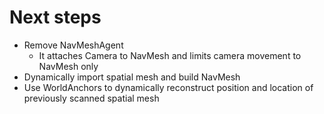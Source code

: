 # Next steps

* Remove NavMeshAgent
    * It attaches Camera to NavMesh and limits camera movement to NavMesh only
* Dynamically import spatial mesh and build NavMesh
* Use WorldAnchors to dynamically reconstruct position and location of previously scanned spatial mesh
